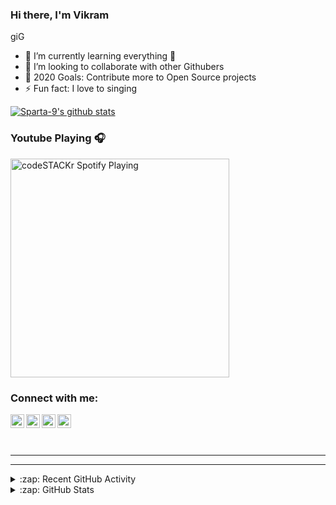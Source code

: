 ### Hi there, I'm Vikram 


giG
- 🌱 I’m currently learning everything 🤣
- 👯 I’m looking to collaborate with other Githubers
- 🥅 2020 Goals: Contribute more to Open Source projects
- ⚡ Fun fact: I love to singing 


[![Sparta-9's github stats](https://github-readme-stats.vercel.app/api?username=Sparta-9)](https://github.com/anuraghazra/github-readme-stats)

### Youtube Playing 🎧

[<img src="https://now-playing-codestackr.vercel.app/api/spotify-playing" alt="codeSTACKr Spotify Playing" width="350" />](https://youtu.be/eGmLge_8efw)

### Connect with me:

[<img align="left" alt="codeSTACKr | YouTube" width="22px" src="https://cdn.jsdelivr.net/npm/simple-icons@v3/icons/youtube.svg" />][youtube]
[<img align="left" alt="vikram_dow | Twitter" width="22px" src="https://cdn.jsdelivr.net/npm/simple-icons@v3/icons/twitter.svg" />][twitter]
[<img align="left" alt="codeSTACKr | LinkedIn" width="22px" src="https://cdn.jsdelivr.net/npm/simple-icons@v3/icons/linkedin.svg" />][linkedin]
[<img align="left" alt="codeSTACKr | Instagram" width="22px" src="https://cdn.jsdelivr.net/npm/simple-icons@v3/icons/instagram.svg" />][instagram]

<br />

<br />
<br />

---

---

<details>
  <summary>:zap: Recent GitHub Activity</summary>
  

</details>

<details>
  <summary>:zap: GitHub Stats</summary>

  <img align="left" alt="codeSTACKr's GitHub Stats" src="https://github-readme-stats.codestackr.vercel.app/api?username=codeSTACKr&show_icons=true&hide_border=true" />

</details>

[twitter]: https://twitter.com/vikram_dow
[youtube]: https://youtube.com/Sparta-9
[instagram]: https://instagram.com/vikram_do
[linkedin]: https://linkedin.com/in/vikram-do
